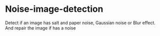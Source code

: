 # Noise-image-detection
Detect if an image has salt and paper noise, Gaussian noise or Blur effect. And repair the image if has a noise
